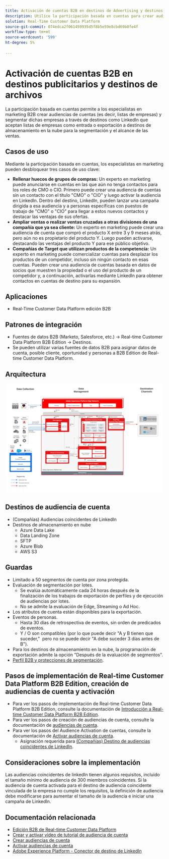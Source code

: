 ```yaml
---
title: Activación de cuentas B2B en destinos de Advertising y destinos de archivos
description: Utilice la participación basada en cuentas para crear audiencias y segmentarlas mediante destinos.
solution: Real-Time Customer Data Platform
source-git-commit: 074edca2f061459935d5f8b5e59e8cbd69b0fe4f
workflow-type: tm+mt
source-wordcount: '599'
ht-degree: 5%

---
```


# Activación de cuentas B2B en destinos publicitarios y destinos de archivos

La participación basada en cuentas permite a los especialistas en marketing B2B crear audiencias de cuentas (es decir, listas de empresas) y segmentar dichas empresas a través de destinos como LinkedIn que aceptan listas de empresas como entrada o exportación a destinos de almacenamiento en la nube para la segmentación y el alcance de las ventas.

## Casos de uso

Mediante la participación basada en cuentas, los especialistas en marketing pueden desbloquear tres casos de uso clave:

* **Rellenar huecos de grupos de compras:** Un experto en marketing puede anunciarse en cuentas en las que aún no tenga contactos para los roles de CMO o CIO. Primero puede crear una audiencia de cuentas sin un contacto con el título &quot;CMO&quot; o &quot;CIO&quot; y luego activar la audiencia en LinkedIn. Dentro del destino, LinkedIn, pueden lanzar una campaña dirigida a esa audiencia y a personas específicas con puestos de trabajo de &quot;CMO&quot; o &quot;CIO&quot; para llegar a estos nuevos contactos y destacar las ventajas de sus ofertas.
* **Ampliar ventas o realizar ventas cruzadas a otras divisiones de una compañía que ya sea cliente:** Un experto en marketing puede crear una audiencia de cuenta que compró el producto X entre 3 y 9 meses atrás, pero aún no es propietario del producto Y. Luego pueden activarse, destacando las ventajas del producto Y para ese público objetivo.
* **Compañías de Target que utilizan productos de la competencia:** Un experto en marketing puede comercializar cuentas para desplazar los productos de un competidor, incluso sin ningún contacto en esas cuentas. Pueden crear una audiencia de cuentas basada en datos de socios que muestren la propiedad o el uso del producto de un competidor y, a continuación, activarlas mediante LinkedIn para obtener contactos en cuentas de destino para su expansión.

## Aplicaciones

* Real-Time Customer Data Platform edición B2B

## Patrones de integración

* Fuentes de datos B2B (Marketo, Salesforce, etc.) -> Real-time Customer Data Platform B2B Edition -> Destinos.
* Se pueden utilizar varias fuentes de datos B2B para asignar datos de cuenta, posible cliente, oportunidad y personas a B2B Edition de Real-time Customer Data Platform.

## Arquitectura

![Arquitectura de referencia para modelo de Audience Activation de cuentas B2B](assets/b2b-blueprint-account-audience-activation.png)

## Destinos de audiencia de cuenta

* (Compañías) Audiencias coincidentes de LinkedIn
* Destinos de almacenamiento en nube
   * Azure Data Lake
   * Data Landing Zone
   * SFTP
   * Azure Blob
   * AWS S3

## Guardas

* Limitado a 50 segmentos de cuenta por zona protegida.
* Evaluación de segmentación por lotes.
   * Se evalúa automáticamente cada 24 horas después de la finalización de los trabajos de exportación de perfiles y de ejecución de audiencias por lotes.
   * No se admite la evaluación de Edge, Streaming o Ad Hoc.
* Los atributos de cuenta están disponibles para la exportación.
* Eventos de personas.
   * Hasta 30 días de retrospectiva de eventos, sin orden de predicados de eventos.
   * Y / O son compatibles (por lo que puede decir &quot;A y B tienen que suceder,&quot;  pero no se puede decir &quot;A debe suceder 3 días antes de B&quot;).
* Para los destinos de almacenamiento en la nube, la programación de exportación admite la opción &quot;Después de la evaluación de segmentos&quot;.
* [Perfil B2B y protecciones de segmentación](https://experienceleague.adobe.com/es/docs/experience-platform/rtcdp/intro/rtcdpb2b-intro/b2b-guardrails).

## Pasos de implementación de Real-time Customer Data Platform B2B Edition, creación de audiencias de cuenta y activación

* Para ver los pasos de implementación de Real-time Customer Data Platform B2B Edition, consulte la documentación de [Introducción a Real-time Customer Data Platform B2B Edition](https://experienceleague.adobe.com/es/docs/experience-platform/rtcdp/intro/rtcdpb2b-intro/b2b-tutorial).
* Para ver los pasos de creación de audiencias de cuenta, consulte la documentación de [audiencias de cuenta](https://experienceleague.adobe.com/es/docs/experience-platform/segmentation/ui/account-audiences).
* Para ver los pasos del Audience Activation de cuentas, consulte la documentación de [Activar audiencias de cuenta](https://experienceleague.adobe.com/es/docs/experience-platform/destinations/ui/activate/activate-account-audiences).
   * Asignación requerida para [(Compañías) Destino de audiencias coincidentes de LinkedIn](https://experienceleague.adobe.com/es/docs/experience-platform/destinations/ui/activate/activate-account-audiences#required-mappings).

## Consideraciones sobre la implementación

Las audiencias coincidentes de linkedIn tienen algunos requisitos, incluido el tamaño mínimo de audiencia de 300 miembros coincidentes. Si la audiencia de cuenta activada para el destino de audiencia coincidente vinculada de la empresa no cumple los requisitos, la definición de audiencia debe modificarse para aumentar el tamaño de la audiencia e iniciar una campaña de LinkedIn.

## Documentación relacionada

* [Edición B2B de Real-time Customer Data Platform](https://experienceleague.adobe.com/es/docs/experience-platform/rtcdp/intro/rtcdpb2b-intro/b2b-overview)
* [Crear y activar vídeo de tutorial de audiencia de cuenta](https://experienceleague.adobe.com/es/docs/platform-learn/tutorials/audiences/create-audiences-with-b2b-data)
* [Crear audiencias de cuenta](https://experienceleague.adobe.com/es/docs/experience-platform/segmentation/ui/account-audiences)
* [Activar audiencias de cuenta](https://experienceleague.adobe.com/es/docs/experience-platform/destinations/ui/activate/activate-account-audiences)
* [Adobe Experience Platform - Conector de destino de LinkedIn](https://experienceleague.adobe.com/es/docs/experience-platform/destinations/catalog/social/linkedin)
